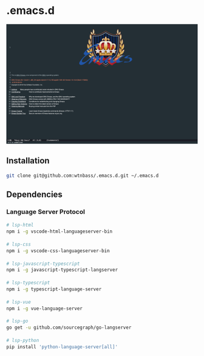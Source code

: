# .emacs.d

![screenshot](startup-screenshot.png)

## Installation

```sh
git clone git@github.com:wtnbass/.emacs.d.git ~/.emacs.d
```

## Dependencies

### Language Server Protocol

```sh
# lsp-html
npm i -g vscode-html-languageserver-bin

# lsp-css
npm i -g vscode-css-languageserver-bin

# lsp-javascript-typescript
npm i -g javascript-typescript-langserver

# lsp-typescript
npm i -g typescript-language-server

# lsp-vue
npm i -g vue-language-server

# lsp-go
go get -u github.com/sourcegraph/go-langserver

# lsp-python
pip install 'python-language-server[all]'
```
